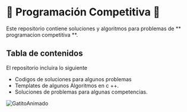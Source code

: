  # 🚀 Programación Competitiva 🚀

 Este repositorio contiene soluciones y algoritmos para problemas  de ** programacion competitiva **.


## Tabla de contenidos

El repositorio incluira lo siguiente

- Codigos de soluciones para algunos problemas
- Templates de algunos Algoritmos en c ++.
- Soluciones de problemas para algunas competencias.


![GatitoAnimado](https://isaaclo97.github.io/curso/Tips/img/codea.gif)

